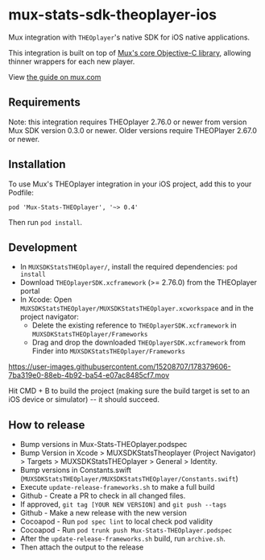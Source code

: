 # mux-stats-sdk-theoplayer-ios

Mux integration with `THEOplayer`'s native SDK for iOS native applications.

This integration is built on top of [Mux's core Objective-C library](https://github.com/muxinc/stats-sdk-objc), allowing thinner wrappers for each new player.

View [the guide on mux.com](https://docs.mux.com/docs/theoplayer-sdk-for-ios)

## Requirements

Note: this integration requires THEOplayer 2.76.0 or newer from version Mux SDK version 0.3.0 or newer. Older versions require THEOPlayer 2.67.0 or newer.


## Installation

To use Mux's THEOplayer integration in your iOS project, add this to your Podfile:

```
pod 'Mux-Stats-THEOplayer', '~> 0.4'
```

Then run `pod install`.

## Development

* In `MUXSDKStatsTHEOplayer/`, install the required dependencies: `pod install`
* Download `THEOplayerSDK.xcframework` (>= 2.76.0) from the THEOplayer portal
* In Xcode: Open `MUXSDKStatsTHEOplayer/MUXSDKStatsTHEOplayer.xcworkspace` and in the project navigator:
  * Delete the existing reference to `THEOplayerSDK.xcframework` in `MUXSDKStatsTHEOplayer/Frameworks`
  * Drag and drop the downloaded `THEOplayerSDK.xcframework` from Finder into `MUXSDKStatsTHEOplayer/Frameworks`

https://user-images.githubusercontent.com/15208707/178379606-7ba319e0-88eb-4b92-ba54-e07ac8485cf7.mov

Hit CMD + B to build the project (making sure the build target is set to an iOS device or simulator) -- it should succeed.


## How to release

* Bump versions in Mux-Stats-THEOplayer.podspec
* Bump Version in Xcode > MUXSDKStatsTheoplayer (Project Navigator) > Targets > MUXSDKStatsTHEOplayer > General > Identity.
* Bump versions in Constants.swift (`MUXSDKStatsTHEOplayer/MUXSDKStatsTHEOplayer/Constants.swift`)
* Execute `update-release-frameworks.sh` to make a full build
* Github - Create a PR to check in all changed files.
* If approved, `git tag [YOUR NEW VERSION]` and `git push --tags`
* Github - Make a new release with the new version
* Cocoapod - Run `pod spec lint` to local check pod validity
* Cocoapod - Run `pod trunk push Mux-Stats-THEOplayer.podspec`
* After the `update-release-frameworks.sh` build, run `archive.sh`.
* Then attach the output to the release
